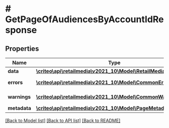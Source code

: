 # # GetPageOfAudiencesByAccountIdResponse

## Properties

Name | Type | Description | Notes
------------ | ------------- | ------------- | -------------
**data** | [**\criteo\api\retailmedia\v2021_10\Model\RetailMediaAudience[]**](RetailMediaAudience.md) | data | [readonly]
**errors** | [**\criteo\api\retailmedia\v2021_10\Model\CommonError[]**](CommonError.md) | errors | [optional] [readonly]
**warnings** | [**\criteo\api\retailmedia\v2021_10\Model\CommonWarning[]**](CommonWarning.md) | warnings | [optional] [readonly]
**metadata** | [**\criteo\api\retailmedia\v2021_10\Model\PageMetadata**](PageMetadata.md) |  |

[[Back to Model list]](../../README.md#models) [[Back to API list]](../../README.md#endpoints) [[Back to README]](../../README.md)
